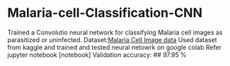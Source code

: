 # Malaria-cell-Classification-CNN
Trained a Convolutio neural network for classifying Malaria cell images as parasitized or uninfected.
Dataset:[Malaria Cell Image data](https://www.kaggle.com/iarunava/cell-images-for-detecting-malaria)
Used dataset from kaggle and  trained and tested neural netowrk on google colab 
Refer jupyter notebook [notebook]
Validation accuracy: ## 97.95 %
